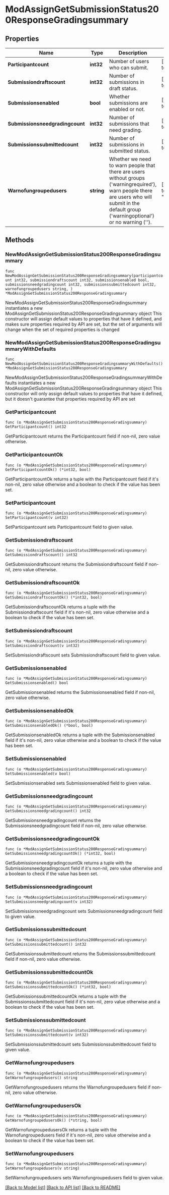 # ModAssignGetSubmissionStatus200ResponseGradingsummary

## Properties

Name | Type | Description | Notes
------------ | ------------- | ------------- | -------------
**Participantcount** | **int32** | Number of users who can submit. | [default to null]
**Submissiondraftscount** | **int32** | Number of submissions in draft status. | [default to null]
**Submissionsenabled** | **bool** | Whether submissions are enabled or not. | [default to null]
**Submissionsneedgradingcount** | **int32** | Number of submissions that need grading. | [default to null]
**Submissionssubmittedcount** | **int32** | Number of submissions in submitted status. | [default to null]
**Warnofungroupedusers** | **string** | Whether we need to warn people that there                                                                         are users without groups (&#39;warningrequired&#39;), warn                                                                         people there are users who will submit in the default                                                                         group (&#39;warningoptional&#39;) or no warning (&#39;&#39;). | [default to "null"]

## Methods

### NewModAssignGetSubmissionStatus200ResponseGradingsummary

`func NewModAssignGetSubmissionStatus200ResponseGradingsummary(participantcount int32, submissiondraftscount int32, submissionsenabled bool, submissionsneedgradingcount int32, submissionssubmittedcount int32, warnofungroupedusers string, ) *ModAssignGetSubmissionStatus200ResponseGradingsummary`

NewModAssignGetSubmissionStatus200ResponseGradingsummary instantiates a new ModAssignGetSubmissionStatus200ResponseGradingsummary object
This constructor will assign default values to properties that have it defined,
and makes sure properties required by API are set, but the set of arguments
will change when the set of required properties is changed

### NewModAssignGetSubmissionStatus200ResponseGradingsummaryWithDefaults

`func NewModAssignGetSubmissionStatus200ResponseGradingsummaryWithDefaults() *ModAssignGetSubmissionStatus200ResponseGradingsummary`

NewModAssignGetSubmissionStatus200ResponseGradingsummaryWithDefaults instantiates a new ModAssignGetSubmissionStatus200ResponseGradingsummary object
This constructor will only assign default values to properties that have it defined,
but it doesn't guarantee that properties required by API are set

### GetParticipantcount

`func (o *ModAssignGetSubmissionStatus200ResponseGradingsummary) GetParticipantcount() int32`

GetParticipantcount returns the Participantcount field if non-nil, zero value otherwise.

### GetParticipantcountOk

`func (o *ModAssignGetSubmissionStatus200ResponseGradingsummary) GetParticipantcountOk() (*int32, bool)`

GetParticipantcountOk returns a tuple with the Participantcount field if it's non-nil, zero value otherwise
and a boolean to check if the value has been set.

### SetParticipantcount

`func (o *ModAssignGetSubmissionStatus200ResponseGradingsummary) SetParticipantcount(v int32)`

SetParticipantcount sets Participantcount field to given value.


### GetSubmissiondraftscount

`func (o *ModAssignGetSubmissionStatus200ResponseGradingsummary) GetSubmissiondraftscount() int32`

GetSubmissiondraftscount returns the Submissiondraftscount field if non-nil, zero value otherwise.

### GetSubmissiondraftscountOk

`func (o *ModAssignGetSubmissionStatus200ResponseGradingsummary) GetSubmissiondraftscountOk() (*int32, bool)`

GetSubmissiondraftscountOk returns a tuple with the Submissiondraftscount field if it's non-nil, zero value otherwise
and a boolean to check if the value has been set.

### SetSubmissiondraftscount

`func (o *ModAssignGetSubmissionStatus200ResponseGradingsummary) SetSubmissiondraftscount(v int32)`

SetSubmissiondraftscount sets Submissiondraftscount field to given value.


### GetSubmissionsenabled

`func (o *ModAssignGetSubmissionStatus200ResponseGradingsummary) GetSubmissionsenabled() bool`

GetSubmissionsenabled returns the Submissionsenabled field if non-nil, zero value otherwise.

### GetSubmissionsenabledOk

`func (o *ModAssignGetSubmissionStatus200ResponseGradingsummary) GetSubmissionsenabledOk() (*bool, bool)`

GetSubmissionsenabledOk returns a tuple with the Submissionsenabled field if it's non-nil, zero value otherwise
and a boolean to check if the value has been set.

### SetSubmissionsenabled

`func (o *ModAssignGetSubmissionStatus200ResponseGradingsummary) SetSubmissionsenabled(v bool)`

SetSubmissionsenabled sets Submissionsenabled field to given value.


### GetSubmissionsneedgradingcount

`func (o *ModAssignGetSubmissionStatus200ResponseGradingsummary) GetSubmissionsneedgradingcount() int32`

GetSubmissionsneedgradingcount returns the Submissionsneedgradingcount field if non-nil, zero value otherwise.

### GetSubmissionsneedgradingcountOk

`func (o *ModAssignGetSubmissionStatus200ResponseGradingsummary) GetSubmissionsneedgradingcountOk() (*int32, bool)`

GetSubmissionsneedgradingcountOk returns a tuple with the Submissionsneedgradingcount field if it's non-nil, zero value otherwise
and a boolean to check if the value has been set.

### SetSubmissionsneedgradingcount

`func (o *ModAssignGetSubmissionStatus200ResponseGradingsummary) SetSubmissionsneedgradingcount(v int32)`

SetSubmissionsneedgradingcount sets Submissionsneedgradingcount field to given value.


### GetSubmissionssubmittedcount

`func (o *ModAssignGetSubmissionStatus200ResponseGradingsummary) GetSubmissionssubmittedcount() int32`

GetSubmissionssubmittedcount returns the Submissionssubmittedcount field if non-nil, zero value otherwise.

### GetSubmissionssubmittedcountOk

`func (o *ModAssignGetSubmissionStatus200ResponseGradingsummary) GetSubmissionssubmittedcountOk() (*int32, bool)`

GetSubmissionssubmittedcountOk returns a tuple with the Submissionssubmittedcount field if it's non-nil, zero value otherwise
and a boolean to check if the value has been set.

### SetSubmissionssubmittedcount

`func (o *ModAssignGetSubmissionStatus200ResponseGradingsummary) SetSubmissionssubmittedcount(v int32)`

SetSubmissionssubmittedcount sets Submissionssubmittedcount field to given value.


### GetWarnofungroupedusers

`func (o *ModAssignGetSubmissionStatus200ResponseGradingsummary) GetWarnofungroupedusers() string`

GetWarnofungroupedusers returns the Warnofungroupedusers field if non-nil, zero value otherwise.

### GetWarnofungroupedusersOk

`func (o *ModAssignGetSubmissionStatus200ResponseGradingsummary) GetWarnofungroupedusersOk() (*string, bool)`

GetWarnofungroupedusersOk returns a tuple with the Warnofungroupedusers field if it's non-nil, zero value otherwise
and a boolean to check if the value has been set.

### SetWarnofungroupedusers

`func (o *ModAssignGetSubmissionStatus200ResponseGradingsummary) SetWarnofungroupedusers(v string)`

SetWarnofungroupedusers sets Warnofungroupedusers field to given value.



[[Back to Model list]](../README.md#documentation-for-models) [[Back to API list]](../README.md#documentation-for-api-endpoints) [[Back to README]](../README.md)


